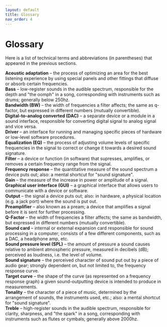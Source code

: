 ```yaml
---
layout: default
title: Glossary
nav_order: 4
---
```


# Glossary

Here is a list of technical terms and abbreviations (in parentheses) that appeared in the previous sections.

**Acoustic adaptation** – the process of optimizing an area for the best listening experience by using special panels and other fittings that diffuse or absorb certain frequencies.  
**Bass** – low-register sounds in the audible spectrum, responsible for the depth and "the oomph" in a song, corresponding with instruments such as drums; generally below 250hz.  
**Bandwidth (BW)** – the width of frequencies a filter affects; the same as q-factor, but expressed in different numbers (mutually convertible).  
**Digital-to-analog converted (DAC)** – a separate device or a module in a sound interface, responsible for converting digital signal to analog signal and vice versa.  
**Driver** – an interface for running and managing specific pieces of hardware or low-level software procedures.  
**Equalization (EQ)** – the process of adjusting volume levels of specific frequencies in the signal to correct or change it towards a desired sound signature.  
**Filter** – a device or function (in software) that supresses, amplifies, or removes a certain frequency range from the signal.  
**Frequency response** – the quantitative measure of the sound spectrum a device puts out; also: a mental shortcut for "sound signature".  
**Gain** – the measure of the increase in power or amplitude of a signal.  
**Graphical user interface (GUI)** – a graphical interface that allows users to communicate with a device or software.  
**Output** – the signal a device puts out; also: in hardware, a physical location (e.g. a jack port) where the sound is put out.  
**Preamplifier** – also known as a pream; a device that amplifies a signal before it is sent for further processing.  
**Q-Factor** – the width of frequencies a filter affects; the same as bandwidth, but expressed in different numbers (mutually convertible).  
**Sound card** – internal or external expansion card responsible for sound processing in a computer; consists of a few different components, such as a DAC, a headphone amp, etc.  
**Sound pressure level (SPL)** – the amount of pressure a sound causes relative to ambient atmospheric pressure, measured in decibels (dB); perceived as loudness, i.e. the level of volume.  
**Sound signature** – the perceived character of sound put out by a piece of audio gear; strongly dependent on, but not limited to, the frequency response curve.  
**Target curve** – the shape of the curve (as represented on a frequency response graph) a given sound-outputting device is intended to produce in measurements.  
**Tonality** – the character of a piece of music, determined by the arrangement of sounds, the instruments used, etc.; also: a mental shortcut for "sound signature".  
**Treble** – high-register sounds in the audible spectrum, responsible for clarity, sharpness, and "the spark" in a song, corresponding with instruments such as flutes or cymbals; generally above 2000hz.  
